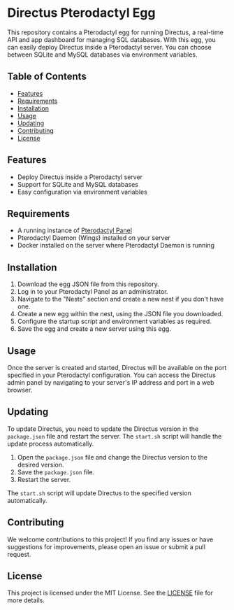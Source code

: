 # Directus Pterodactyl Egg

This repository contains a Pterodactyl egg for running Directus, a real-time API and app dashboard for managing SQL databases. With this egg, you can easily deploy Directus inside a Pterodactyl server. You can choose between SQLite and MySQL databases via environment variables.

## Table of Contents
- [Features](#features)
- [Requirements](#requirements)
- [Installation](#installation)
- [Usage](#usage)
- [Updating](#updating)
- [Contributing](#contributing)
- [License](#license)

## Features
- Deploy Directus inside a Pterodactyl server
- Support for SQLite and MySQL databases
- Easy configuration via environment variables

## Requirements
- A running instance of [Pterodactyl Panel](https://pterodactyl.io)
- Pterodactyl Daemon (Wings) installed on your server
- Docker installed on the server where Pterodactyl Daemon is running

## Installation
1. Download the egg JSON file from this repository.
2. Log in to your Pterodactyl Panel as an administrator.
3. Navigate to the "Nests" section and create a new nest if you don't have one.
4. Create a new egg within the nest, using the JSON file you downloaded.
5. Configure the startup script and environment variables as required.
6. Save the egg and create a new server using this egg.

## Usage
Once the server is created and started, Directus will be available on the port specified in your Pterodactyl configuration. You can access the Directus admin panel by navigating to your server's IP address and port in a web browser.

## Updating
To update Directus, you need to update the Directus version in the `package.json` file and restart the server. The `start.sh` script will handle the update process automatically.

1. Open the `package.json` file and change the Directus version to the desired version.
2. Save the `package.json` file.
3. Restart the server.

The `start.sh` script will update Directus to the specified version automatically.

## Contributing
We welcome contributions to this project! If you find any issues or have suggestions for improvements, please open an issue or submit a pull request.

## License
This project is licensed under the MIT License. See the [LICENSE](LICENSE) file for more details.
